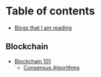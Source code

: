 # Table of contents

* [Blogs that I am reading](README.md)

## Blockchain

* [Blockchain 101](blockchain/blockchain-101/README.md)
  * [Consensus Algorithms](blockchain/blockchain-101/consensus-algorithms.md)
